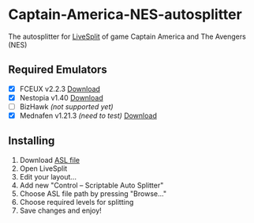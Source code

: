 # Captain-America-NES-autosplitter

The autosplitter for [LiveSplit](https://github.com/LiveSplit/LiveSplit/releases) of game Captain America and The Avengers (NES)

## Required Emulators
- [x] FCEUX v2.2.3 [Download](http://www.fceux.com/web/download.html)
- [x] Nestopia v1.40 [Download](http://nestopia.sourceforge.net/downloads.html)
- [ ] BizHawk _(not supported yet)_
- [x] Mednafen v1.21.3 _(need to test)_ [Download](https://mednafen.github.io/)

## Installing
1. Download [ASL file](https://github.com/BroDMax/Captain-America-NES-autosplitter/archive/master.zip)
2. Open LiveSplit
3. Edit your layout...
4. Add new "Control – Scriptable Auto Splitter"
5. Choose ASL file path by pressing "Browse..."
6. Choose required levels for splitting
7. Save changes and enjoy!
